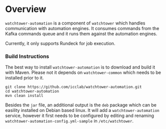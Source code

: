 # Overview
`watchtower-automation` is a component of `watchtower` which handles communication with automation engines. It consumes commands from the Kafka commands queue and it runs them against the automation engines.

Currently, it only supports Rundeck for job execution.

### Build Instructions

The best way to install `watchtower-automation` is to download and build it with Maven. Please not it depends on `watchtower-common` which needs to be installed prior to it.

```
git clone https://github.com/icclab/watchtower-automation.git
cd watchtower-automation
mvn clean install
```

Besides the `jar` file, an additional output is the `deb` package which can be easility installed on Debian based linux. It will add a `watchtower-automation` service, however it first needs to be configured by editing and renaming ```watchtower-automation-config.yml-sample``` in `/etc/watchtower`.